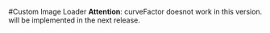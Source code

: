 #Custom Image Loader
**Attention**: curveFactor doesnot work in this version. will be implemented in the next release.

